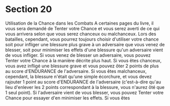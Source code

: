 # Section 20

Utilisation de la Chance dans les Combats
A certaines pages du livre, il vous sera demandé de Tenter votre Chance et vous serez averti de ce qui vous arrivera selon que vous serez chanceux ou malchanceux. Lors des batailles, cependant, vous pourrez toujours choisir d'utiliser votre chance soit pour infliger une blessure plus grave à un adversaire que vous venez de blesser, soit pour minimiser les effets d'une blessure qu'un adversaire vient de vous infliger.
Si vous venez de blesser un adversaire, vous pouvez Tenter votre Chance à la manière décrite plus haut. Si vous êtes chanceux, vous avez infligé une blessure grave et vous pouvez ôter 2 points de plus au score d'ENDURANCE de l'adversaire. Si vous êtes malchanceux, cependant, la blessure n'était qu'une simple écorchure, et vous devez rajouter 1 point au score d'ENDURANCE de l'adversaire (c'est-à-dire qu'au lieu d'enlever les 2 points correspondant à la blessure, vous n'aurez ôté que 1 seul point).
Si l'adversaire vient de vous blesser, vous pouvez Tenter votre Chance pour essayer d'en minimiser les effets. Si vous êtes